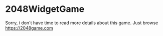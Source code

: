 # 2048WidgetGame

Sorry, i don't have time to read more details about this game. Just browse https://2048game.com

